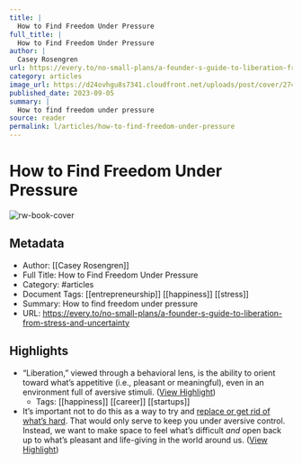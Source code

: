 ```yaml
---
title: |
  How to Find Freedom Under Pressure
full_title: |
  How to Find Freedom Under Pressure
author: |
  Casey Rosengren
url: https://every.to/no-small-plans/a-founder-s-guide-to-liberation-from-stress-and-uncertainty
category: articles
image_url: https://d24ovhgu8s7341.cloudfront.net/uploads/post/cover/2746/danshipper_a_graphic_of_chains_breaking_apart_symbolizing_liber_69b5b772-75fe-4e2e-9e88-b4533d9840c3.png
published_date: 2023-09-05
summary: |
  How to find freedom under pressure
source: reader
permalink: l/articles/how-to-find-freedom-under-pressure
---
```

# How to Find Freedom Under Pressure

![rw-book-cover](https://d24ovhgu8s7341.cloudfront.net/uploads/post/cover/2746/danshipper_a_graphic_of_chains_breaking_apart_symbolizing_liber_69b5b772-75fe-4e2e-9e88-b4533d9840c3.png)

## Metadata
- Author: [[Casey Rosengren]]
- Full Title: How to Find Freedom Under Pressure
- Category: #articles
- Document Tags: [[entrepreneurship]] [[happiness]] [[stress]] 
- Summary: How to find freedom under pressure
- URL: https://every.to/no-small-plans/a-founder-s-guide-to-liberation-from-stress-and-uncertainty

## Highlights
- “Liberation,” viewed through a behavioral lens, is the ability to orient toward what’s appetitive (i.e., pleasant or meaningful), even in an environment full of aversive stimuli. ([View Highlight](https://read.readwise.io/read/01hbbah359majzffjhcf81qwgf))
    - Tags: [[happiness]] [[career]] [[startups]] 
- It’s important not to do this as a way to try and [replace or get rid of what’s hard](https://every.to/no-small-plans/how-to-break-the-anxiety-fear-avoidance-cycle). That would only serve to keep you under aversive control. Instead, we want to make space to feel what’s difficult *and* open back up to what’s pleasant and life-giving in the world around us. ([View Highlight](https://read.readwise.io/read/01hbbap3h2mtsdra65xbxa74tm))


